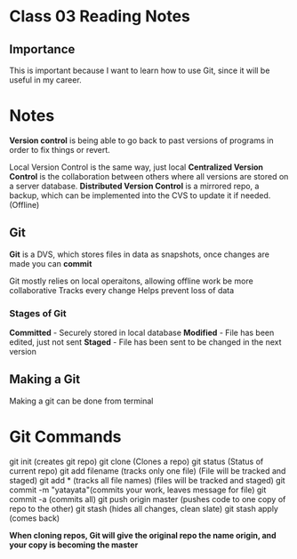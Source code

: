 # Class 03 Reading Notes

## Importance

 This is important because I want to learn how to use Git, since it will be useful in my career.

# Notes

**Version control** is being able to go back to past versions of programs in order to fix things or revert.

Local Version Control is the same way, just local
**Centralized Version Control** is the collaboration between others where all versions are stored on a server database.
**Distributed Version Control** is a mirrored repo, a backup, which can be implemented into the CVS to update it if needed. (Offline)

## Git
**Git** is a DVS, which stores files in data as snapshots, once changes are made you can **commit**

Git mostly relies on local operaitons, allowing offline work be more collaborative
Tracks every change
Helps prevent loss of data

### Stages of Git

**Committed** - Securely stored in local database
**Modified** - File has been edited, just not sent
**Staged** - File has been sent to be changed in the next version

## Making a Git

Making a git can be done from terminal

# **Git Commands**

git init (creates git repo)
git clone (Clones a repo)
git status (Status of current repo)
git add filename (tracks only one file) (File will be tracked and staged)
git add * (tracks all file names) (files will be tracked and staged)
git commit -m "yatayata"(commits your work, leaves message for file)
git commit -a (commits all)
git push origin master (pushes code to one copy of repo to the other)
git stash (hides all changes, clean slate)
git stash apply (comes back)

**When cloning repos, Git will give the original repo the name origin, and your copy is becoming the master**




